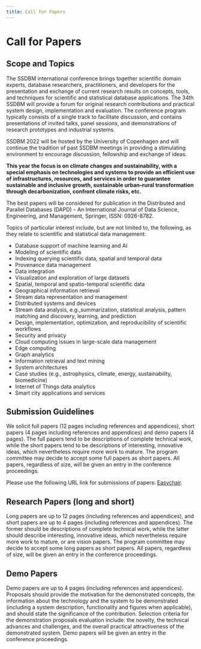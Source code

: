 ```yaml
---
title: Call for Papers
---
```


# Call for Papers

## Scope and Topics
The SSDBM international conference brings together scientific domain experts, database researchers, practitioners, and developers for the presentation and exchange of current research results on concepts, tools, and techniques for scientific and statistical database applications. The 34th SSDBM will provide a forum for original research contributions and practical system design, implementation and evaluation. The conference program typically consists of a single track to facilitate discussion, and contains presentations of invited talks, panel sessions, and demonstrations of research prototypes and industrial systems.

SSDBM 2022 will be hosted by the University of Copenhagen and will continue the tradition of past SSDBM meetings in providing a stimulating environment to encourage discussion, fellowship and exchange of ideas.

**This year the focus is on climate changes and sustainability, with a special emphasis on technologies and systems to provide an efficient use of infrastructures, resources, and services in order to guarantee sustainable and inclusive growth, sustainable urban–rural transformation through decarbonization, confront climate risks, etc.**

The best papers will be considered for publication in the Distributed and Parallel Databases (DAPD) – An International Journal of Data Science, Engineering, and Management, Springer, ISSN: 0926-8782.

Topics of particular interest include, but are not limited to, the following, as they relate to scientific and statistical data management:

- Database support of machine learning and AI
- Modeling of scientific data
- Indexing querying scientific data, spatial and temporal data
- Provenance data management
- Data integration
- Visualization and exploration of large datasets
- Spatial, temporal and spatio-temporal scientific data
- Geographical information retrieval
- Stream data representation and management
- Distributed systems and devices
- Stream data analysis, e.g.,summarization, statistical analysis, pattern matching and discovery, learning, and prediction
- Design, implementation, optimization, and reproducibility of scientific workflows
- Security and privacy
- Cloud computing issues in large-scale data management
- Edge computing
- Graph analytics
- Information retrieval and text mining
- System architectures
- Case studies (e.g., astrophysics, climate, energy, sustainability, biomedicine)
- Internet of Things data analytics
- Smart city applications and services

## Submission Guidelines
We solicit full papers (12 pages including references and appendices), short papers (4 pages including references and appendices) and demo papers (4 pages). The full papers tend to be descriptions of complete technical work, while the short papers tend to be descriptions of interesting, innovative ideas, which nevertheless require more work to mature. The program committee may decide to accept some full papers as short papers. All papers, regardless of size, will be given an entry in the conference proceedings.

Please use the following URL link for submissions of papers: [Easychair](https://easychair.org/conferences/?conf=ssdbm2022).

## Research Papers (long and short)
Long papers are up to 12 pages (including references and appendices), and short papers are up to 4 pages (including references and appendices). The former should be descriptions of complete technical work, while the latter should describe interesting, innovative ideas, which nevertheless require more work to mature, or are vision papers. The program committee may decide to accept some long papers as short papers. All papers, regardless of size, will be given an entry in the conference proceedings.

## Demo Papers
Demo papers are up to 4 pages (including references and appendices). Proposals should provide the motivation for the demonstrated concepts, the information about the technology and the system to be demonstrated (including a system description, functionality and figures when applicable), and should state the significance of the contribution. Selection criteria for the demonstration proposals evaluation include: the novelty, the technical advances and challenges, and the overall practical attractiveness of the demonstrated system. Demo papers will be given an entry in the conference proceedings.